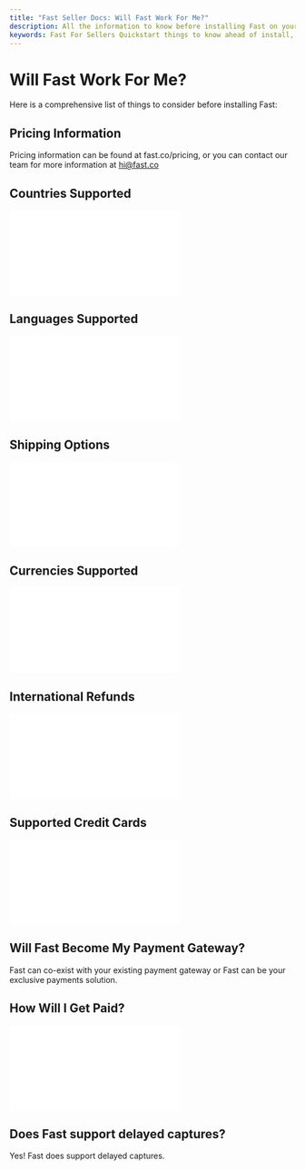 ```yaml
---
title: "Fast Seller Docs: Will Fast Work For Me?"
description: All the information to know before installing Fast on your site.
keywords: Fast For Sellers Quickstart things to know ahead of install,
---
```


# Will Fast Work For Me?

Here is a comprehensive list of things to consider before installing Fast:

## Pricing Information

Pricing information can be found at fast.co/pricing, or you can contact our team for more information at hi@fast.co

## Countries Supported

<embed src="/reusables/for-sellers/_countries-supported.md" />

## Languages Supported

<embed src="/reusables/for-sellers/_languages-supported.md" />

## Shipping Options

<embed src="/reusables/for-sellers/_shipping-options.md" />

## Currencies Supported

<embed src="/reusables/for-sellers/_currencies-supported.md" />

## International Refunds

<embed src="/reusables/for-sellers/_international-refunds.md" />

## Supported Credit Cards

<embed src="/reusables/for-sellers/_supported-credit-cards.md" />

## Will Fast Become My Payment Gateway?

Fast can co-exist with your existing payment gateway or Fast can be your exclusive payments solution.

## How Will I Get Paid?

<embed src="/reusables/for-sellers/_how-you-get-paid.md" />

## Does Fast support delayed captures?

Yes! Fast does support delayed captures.
